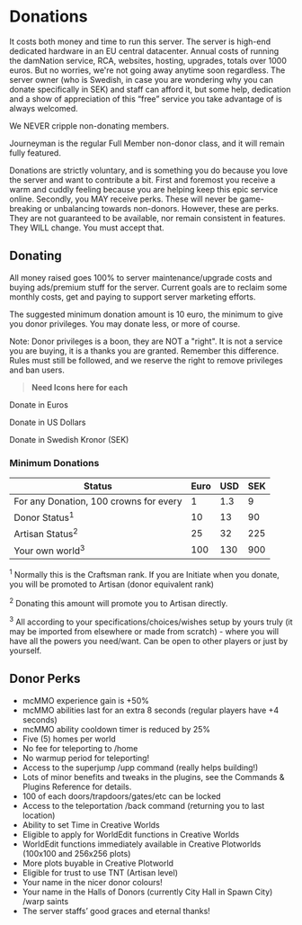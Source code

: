 ---
---

# Donations

It costs both money and time to run this server. The server is high-end dedicated hardware in an EU central datacenter. Annual costs of running the damNation service, RCA, websites, hosting, upgrades, totals over 1000 euros. But no worries, we're not going away anytime soon regardless. The server owner (who is Swedish, in case you are wondering why you can donate specifically in SEK) and staff can afford it, but some help, dedication and a show of appreciation of this “free” service you take advantage of is always welcomed.

We NEVER cripple non-donating members.

Journeyman is the regular Full Member non-donor class, and it will remain fully featured.

Donations are strictly voluntary, and is something you do because you love the server and want to contribute a bit. First and foremost you receive a warm and cuddly feeling because you are helping keep this epic service online. Secondly, you MAY receive perks. These will never be game-breaking or unbalancing towards non-donors. However, these are perks. They are not guaranteed to be available, nor remain consistent in features. They WILL change. You must accept that.


## Donating

All money raised goes 100% to server maintenance/upgrade costs and buying ads/premium stuff for the server. Current goals are to reclaim some monthly costs, get and paying to support server marketing efforts.

The suggested minimum donation amount is 10 euro, the minimum to give you donor privileges. You may donate less, or more of course.

Note: Donor privileges is a boon, they are NOT a "right". It is not a service you are buying, it is a thanks you are granted. Remember this difference. Rules must still be followed, and we reserve the right to remove privileges and ban users.


> **Need Icons here for each**

Donate in Euros

Donate in US Dollars 

Donate in Swedish Kronor (SEK)


### Minimum Donations

| **Status** | **Euro** | **USD** | **SEK** |
|------------|----------|---------|---------|
| For any Donation, 100 crowns for every | 1 | 1.3 | 9 |
| Donor Status<sup>1</sup> | 10 | 13| 90|
| Artisan Status<sup>2</sup> | 25 | 32| 225 |
| Your own world<sup>3</sup> | 100 | 130 | 900 |



<sup>1</sup> Normally this is the Craftsman rank. If you are Initiate when you donate, you will be promoted to Artisan (donor equivalent rank)

<sup>2</sup> Donating this amount will promote you to Artisan directly.

<sup>3</sup> All according to your specifications/choices/wishes setup by yours truly (it may be imported from elsewhere or made from scratch) - where you will have all the powers you need/want. Can be open to other players or just by yourself.


## Donor Perks 

* mcMMO experience gain is +50%
* mcMMO abilities last for an extra 8 seconds (regular players have +4 seconds)
* mcMMO ability cooldown timer is reduced by 25%
* Five (5) homes per world
* No fee for teleporting to /home
* No warmup period for teleporting!
* Access to the superjump /upp command (really helps building!)
* Lots of minor benefits and tweaks in the plugins, see the Commands & Plugins Reference for details.
* 100 of each doors/trapdoors/gates/etc can be locked
* Access to the teleportation /back command (returning you to last location)
* Ability to set Time in Creative Worlds
* Eligible to apply for WorldEdit functions in Creative Worlds
* WorldEdit functions immediately available in Creative Plotworlds (100x100 and 256x256 plots)
* More plots buyable in Creative Plotworld
* Eligible for trust to use TNT (Artisan level)
* Your name in the nicer donor colours!
* Your name in the Halls of Donors (currently City Hall in Spawn City) /warp saints
* The server staffs’ good graces and eternal thanks!
